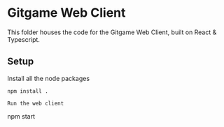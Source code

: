# Gitgame Web Client
This folder houses the code for the Gitgame Web Client, built on React & Typescript.

## Setup
Install all the node packages
```
npm install .

Run the web client
```
npm start
